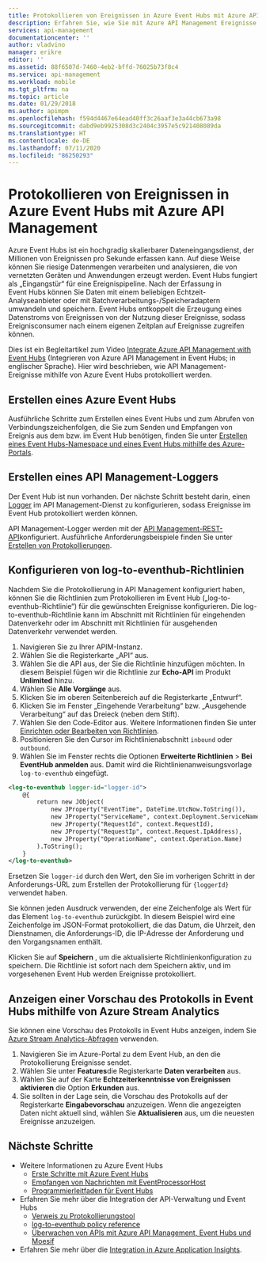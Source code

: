 ```yaml
---
title: Protokollieren von Ereignissen in Azure Event Hubs mit Azure API Management | Microsoft Docs
description: Erfahren Sie, wie Sie mit Azure API Management Ereignisse in Azure Event Hubs protokollieren.
services: api-management
documentationcenter: ''
author: vladvino
manager: erikre
editor: ''
ms.assetid: 88f6507d-7460-4eb2-bffd-76025b73f8c4
ms.service: api-management
ms.workload: mobile
ms.tgt_pltfrm: na
ms.topic: article
ms.date: 01/29/2018
ms.author: apimpm
ms.openlocfilehash: f594d4467e64ead40ff3c26aaf3e3a44cb673a98
ms.sourcegitcommit: dabd9eb9925308d3c2404c3957e5c921408089da
ms.translationtype: HT
ms.contentlocale: de-DE
ms.lasthandoff: 07/11/2020
ms.locfileid: "86250293"
---
```

# <a name="how-to-log-events-to-azure-event-hubs-in-azure-api-management"></a>Protokollieren von Ereignissen in Azure Event Hubs mit Azure API Management
Azure Event Hubs ist ein hochgradig skalierbarer Dateneingangsdienst, der Millionen von Ereignissen pro Sekunde erfassen kann. Auf diese Weise können Sie riesige Datenmengen verarbeiten und analysieren, die von vernetzten Geräten und Anwendungen erzeugt werden. Event Hubs fungiert als „Eingangstür“ für eine Ereignispipeline. Nach der Erfassung in Event Hubs können Sie Daten mit einem beliebigen Echtzeit-Analyseanbieter oder mit Batchverarbeitungs-/Speicheradaptern umwandeln und speichern. Event Hubs entkoppelt die Erzeugung eines Datenstroms von Ereignissen von der Nutzung dieser Ereignisse, sodass  Ereignisconsumer nach einem eigenen Zeitplan auf Ereignisse zugreifen können.

Dies ist ein Begleitartikel zum Video [Integrate Azure API Management with Event Hubs](https://azure.microsoft.com/documentation/videos/integrate-azure-api-management-with-event-hubs/) (Integrieren von Azure API Management in Event Hubs; in englischer Sprache). Hier wird beschrieben, wie API Management-Ereignisse mithilfe von Azure Event Hubs protokolliert werden.

## <a name="create-an-azure-event-hub"></a>Erstellen eines Azure Event Hubs

Ausführliche Schritte zum Erstellen eines Event Hubs und zum Abrufen von Verbindungszeichenfolgen, die Sie zum Senden und Empfangen von Ereignis aus dem bzw. im Event Hub benötigen, finden Sie unter [Erstellen eines Event Hubs-Namespace und eines Event Hubs mithilfe des Azure-Portals](../event-hubs/event-hubs-create.md).

## <a name="create-an-api-management-logger"></a>Erstellen eines API Management-Loggers
Der Event Hub ist nun vorhanden. Der nächste Schritt besteht darin, einen [Logger](/rest/api/apimanagement/2019-12-01/logger) im API Management-Dienst zu konfigurieren, sodass Ereignisse im Event Hub protokolliert werden können.

API Management-Logger werden mit der [API Management-REST-API](https://aka.ms/apimapi)konfiguriert. Ausführliche Anforderungsbeispiele finden Sie unter [Erstellen von Protokollierungen](/rest/api/apimanagement/2019-12-01/logger/createorupdate).

## <a name="configure-log-to-eventhub-policies"></a>Konfigurieren von log-to-eventhub-Richtlinien

Nachdem Sie die Protokollierung in API Management konfiguriert haben, können Sie die Richtlinien zum Protokollieren im Event Hub („log-to-eventhub-Richtlinie“) für die gewünschten Ereignisse konfigurieren. Die log-to-eventhub-Richtlinie kann im Abschnitt mit Richtlinien für eingehenden Datenverkehr oder im Abschnitt mit Richtlinien für ausgehenden Datenverkehr verwendet werden.

1. Navigieren Sie zu Ihrer APIM-Instanz.
2. Wählen Sie die Registerkarte „API“ aus.
3. Wählen Sie die API aus, der Sie die Richtlinie hinzufügen möchten. In diesem Beispiel fügen wir die Richtlinie zur **Echo-API** im Produkt **Unlimited** hinzu.
4. Wählen Sie **Alle Vorgänge** aus.
5. Klicken Sie im oberen Seitenbereich auf die Registerkarte „Entwurf“.
6. Klicken Sie im Fenster „Eingehende Verarbeitung“ bzw. „Ausgehende Verarbeitung“ auf das Dreieck (neben dem Stift).
7. Wählen Sie den Code-Editor aus. Weitere Informationen finden Sie unter [Einrichten oder Bearbeiten von Richtlinien](set-edit-policies.md).
8. Positionieren Sie den Cursor im Richtlinienabschnitt `inbound` oder `outbound`.
9. Wählen Sie im Fenster rechts die Optionen **Erweiterte Richtlinien** > **Bei EventHub anmelden** aus. Damit wird die Richtlinienanweisungsvorlage `log-to-eventhub` eingefügt.

```xml
<log-to-eventhub logger-id="logger-id">
    @{
        return new JObject(
            new JProperty("EventTime", DateTime.UtcNow.ToString()),
            new JProperty("ServiceName", context.Deployment.ServiceName),
            new JProperty("RequestId", context.RequestId),
            new JProperty("RequestIp", context.Request.IpAddress),
            new JProperty("OperationName", context.Operation.Name)
        ).ToString();
    }
</log-to-eventhub>
```
Ersetzen Sie `logger-id` durch den Wert, den Sie im vorherigen Schritt in der Anforderungs-URL zum Erstellen der Protokollierung für `{loggerId}` verwendet haben.

Sie können jeden Ausdruck verwenden, der eine Zeichenfolge als Wert für das Element `log-to-eventhub` zurückgibt. In diesem Beispiel wird eine Zeichenfolge im JSON-Format protokolliert, die das Datum, die Uhrzeit, den Dienstnamen, die Anforderungs-ID, die IP-Adresse der Anforderung und den Vorgangsnamen enthält.

Klicken Sie auf **Speichern** , um die aktualisierte Richtlinienkonfiguration zu speichern. Die Richtlinie ist sofort nach dem Speichern aktiv, und im vorgesehenen Event Hub werden Ereignisse protokolliert.

## <a name="preview-the-log-in-event-hubs-by-using-azure-stream-analytics"></a>Anzeigen einer Vorschau des Protokolls in Event Hubs mithilfe von Azure Stream Analytics

Sie können eine Vorschau des Protokolls in Event Hubs anzeigen, indem Sie [Azure Stream Analytics-Abfragen](../event-hubs/process-data-azure-stream-analytics.md) verwenden. 

1. Navigieren Sie im Azure-Portal zu dem Event Hub, an den die Protokollierung Ereignisse sendet. 
2. Wählen Sie unter **Features**die Registerkarte **Daten verarbeiten** aus.
3. Wählen Sie auf der Karte **Echtzeiterkenntnisse von Ereignissen aktivieren** die Option **Erkunden** aus.
4. Sie sollten in der Lage sein, die Vorschau des Protokolls auf der Registerkarte **Eingabevorschau** anzuzeigen. Wenn die angezeigten Daten nicht aktuell sind, wählen Sie **Aktualisieren** aus, um die neuesten Ereignisse anzuzeigen.

## <a name="next-steps"></a>Nächste Schritte
* Weitere Informationen zu Azure Event Hubs
  * [Erste Schritte mit Azure Event Hubs](../event-hubs/event-hubs-c-getstarted-send.md)
  * [Empfangen von Nachrichten mit EventProcessorHost](../event-hubs/event-hubs-dotnet-standard-getstarted-send.md)
  * [Programmierleitfaden für Event Hubs](../event-hubs/event-hubs-programming-guide.md)
* Erfahren Sie mehr über die Integration der API-Verwaltung und Event Hubs
  * [Verweis zu Protokollierungstool](/rest/api/apimanagement/2019-12-01/logger)
  * [log-to-eventhub policy reference](./api-management-advanced-policies.md#log-to-eventhub)
  * [Überwachen von APIs mit Azure API Management, Event Hubs und Moesif](api-management-log-to-eventhub-sample.md)  
* Erfahren Sie mehr über die [Integration in Azure Application Insights](api-management-howto-app-insights.md).

[publisher-portal]: ./media/api-management-howto-log-event-hubs/publisher-portal.png
[create-event-hub]: ./media/api-management-howto-log-event-hubs/create-event-hub.png
[event-hub-connection-string]: ./media/api-management-howto-log-event-hubs/event-hub-connection-string.png
[event-hub-dashboard]: ./media/api-management-howto-log-event-hubs/event-hub-dashboard.png
[receiving-policy]: ./media/api-management-howto-log-event-hubs/receiving-policy.png
[sending-policy]: ./media/api-management-howto-log-event-hubs/sending-policy.png
[event-hub-policy]: ./media/api-management-howto-log-event-hubs/event-hub-policy.png
[add-policy]: ./media/api-management-howto-log-event-hubs/add-policy.png
